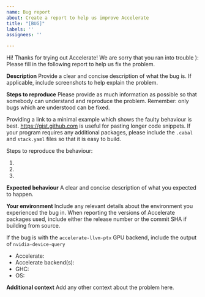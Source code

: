 ```yaml
---
name: Bug report
about: Create a report to help us improve Accelerate
title: "[BUG]"
labels: ''
assignees: ''

---
```


Hi! Thanks for trying out Accelerate! We are sorry that you ran into trouble ): Please fill in the following report to help us fix the problem.

**Description**
Provide a clear and concise description of what the bug is.
If applicable, include screenshots to help explain the problem.

**Steps to reproduce**
Please provide as much information as possible so that somebody can understand and reproduce the problem. Remember: only bugs which are understood can be fixed.

Providing a link to a minimal example which shows the faulty behaviour is best. https://gist.github.com is useful for pasting longer code snippets. If your program requires any additional packages, please include the `.cabal` and `stack.yaml` files so that it is easy to build.

Steps to reproduce the behaviour:

1.
2.
3.

**Expected behaviour**
A clear and concise description of what you expected to happen.

**Your environment**
Include any relevant details about the environment you experienced the bug in. When reporting the versions of Accelerate packages used, include either the release number or the commit SHA if building from source.

If the bug is with the `accelerate-llvm-ptx` GPU backend, include the output of `nvidia-device-query`

 - Accelerate:
 - Accelerate backend(s):
 - GHC:
 - OS:

**Additional context**
Add any other context about the problem here.

